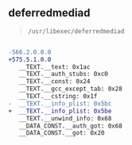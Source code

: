 ## deferredmediad

> `/usr/libexec/deferredmediad`

```diff

-566.2.0.0.0
+575.5.1.0.0
   __TEXT.__text: 0x1ac
   __TEXT.__auth_stubs: 0xc0
   __TEXT.__const: 0x24
   __TEXT.__gcc_except_tab: 0x28
   __TEXT.__cstring: 0x1f
-  __TEXT.__info_plist: 0x5bc
+  __TEXT.__info_plist: 0x5be
   __TEXT.__unwind_info: 0x68
   __DATA_CONST.__auth_got: 0x68
   __DATA_CONST.__got: 0x20

```
